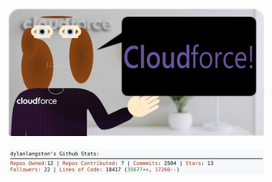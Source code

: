 <!-- 
Version 2.0.162
Built Wed Dec 04 2024 05:06:21 GMT+0000 (Coordinated Universal Time)
-->

<h1 align="center">
  <a href="https://github.com/dylanlangston/dylanlangston/tree/master/src" title="Click to View Source">
    <picture width="100%" alt="Dylan">
      <source media="(prefers-color-scheme: dark)" srcset="dylan-dark.svg?version=2.0.162">
      <img src="dylan-light.svg?version=2.0.162" alt="Dylan">
    </picture>
  </a>
</h1>

<div align="center">
  <picture width="100%" alt="Profile Info and Stats">
    <source media="(prefers-color-scheme: dark)" srcset="stats-dark.svg?version=2.0.162">
    <img src="stats-light.svg?version=2.0.162" alt="Profile Info and Stats">
  </picture>
</div>
